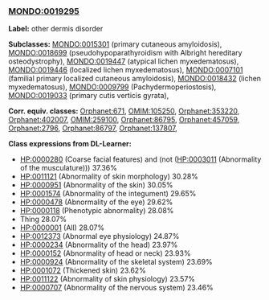 
### [MONDO:0019295](http://purl.obolibrary.org/obo/MONDO_0019295)
**Label:** other dermis disorder

**Subclasses:** [MONDO:0015301](http://purl.obolibrary.org/obo/MONDO_0015301) (primary cutaneous amyloidosis), [MONDO:0018699](http://purl.obolibrary.org/obo/MONDO_0018699) (pseudohypoparathyroidism with Albright hereditary osteodystrophy), [MONDO:0019447](http://purl.obolibrary.org/obo/MONDO_0019447) (atypical lichen myxedematosus), [MONDO:0019446](http://purl.obolibrary.org/obo/MONDO_0019446) (localized lichen myxedematosus), [MONDO:0007101](http://purl.obolibrary.org/obo/MONDO_0007101) (familial primary localized cutaneous amyloidosis), [MONDO:0018432](http://purl.obolibrary.org/obo/MONDO_0018432) (lichen myxedematosus), [MONDO:0009799](http://purl.obolibrary.org/obo/MONDO_0009799) (Pachydermoperiostosis), [MONDO:0019033](http://purl.obolibrary.org/obo/MONDO_0019033) (primary cutis verticis gyrata), 

**Corr. equiv. classes:** [Orphanet:671](http://www.orpha.net/ORDO/Orphanet_671), [OMIM:105250](http://purl.obolibrary.org/obo/OMIM_105250), [Orphanet:353220](http://www.orpha.net/ORDO/Orphanet_353220), [Orphanet:402007](http://www.orpha.net/ORDO/Orphanet_402007), [OMIM:259100](http://purl.obolibrary.org/obo/OMIM_259100), [Orphanet:86795](http://www.orpha.net/ORDO/Orphanet_86795), [Orphanet:457059](http://www.orpha.net/ORDO/Orphanet_457059), [Orphanet:2796](http://www.orpha.net/ORDO/Orphanet_2796), [Orphanet:86797](http://www.orpha.net/ORDO/Orphanet_86797), [Orphanet:137807](http://www.orpha.net/ORDO/Orphanet_137807), 

**Class expressions from DL-Learner:**

- [HP:0000280](http://purl.obolibrary.org/obo/HP_0000280) (Coarse facial features) and (not ([HP:0003011](http://purl.obolibrary.org/obo/HP_0003011) (Abnormality of the musculature))) 37.36%
- [HP:0011121](http://purl.obolibrary.org/obo/HP_0011121) (Abnormality of skin morphology) 30.28%
- [HP:0000951](http://purl.obolibrary.org/obo/HP_0000951) (Abnormality of the skin) 30.05%
- [HP:0001574](http://purl.obolibrary.org/obo/HP_0001574) (Abnormality of the integument) 29.65%
- [HP:0000478](http://purl.obolibrary.org/obo/HP_0000478) (Abnormality of the eye) 29.62%
- [HP:0000118](http://purl.obolibrary.org/obo/HP_0000118) (Phenotypic abnormality) 28.08%
- Thing 28.07%
- [HP:0000001](http://purl.obolibrary.org/obo/HP_0000001) (All) 28.07%
- [HP:0012373](http://purl.obolibrary.org/obo/HP_0012373) (Abnormal eye physiology) 24.87%
- [HP:0000234](http://purl.obolibrary.org/obo/HP_0000234) (Abnormality of the head) 23.97%
- [HP:0000152](http://purl.obolibrary.org/obo/HP_0000152) (Abnormality of head or neck) 23.93%
- [HP:0000924](http://purl.obolibrary.org/obo/HP_0000924) (Abnormality of the skeletal system) 23.69%
- [HP:0001072](http://purl.obolibrary.org/obo/HP_0001072) (Thickened skin) 23.62%
- [HP:0011122](http://purl.obolibrary.org/obo/HP_0011122) (Abnormality of skin physiology) 23.57%
- [HP:0000707](http://purl.obolibrary.org/obo/HP_0000707) (Abnormality of the nervous system) 23.46%


